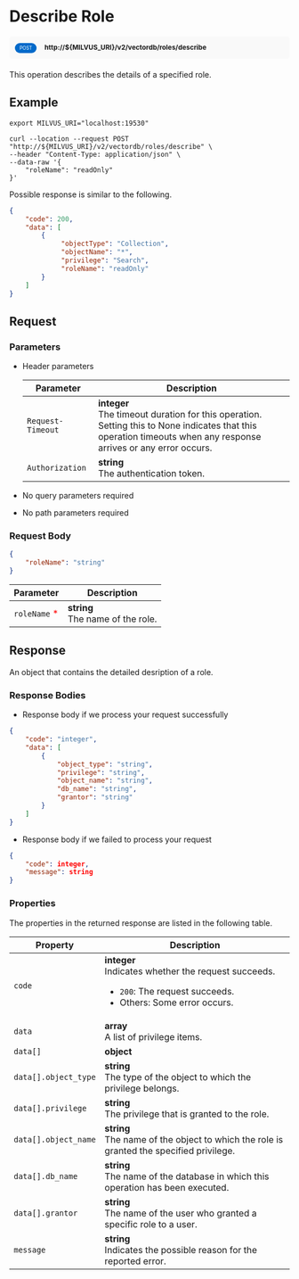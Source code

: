 # Describe Role

<div style="background: #f9f9f9; padding: 10px; border-radius: 5px; margin-bottom: 20px;">
    <div style="display: inline-block; background: #026aca; font-size: 0.6em; border-radius: 10px; color: #ffffff; padding: 0.3em 1em; line-height: 1.5em;">
        <span>POST</span>
    </div>
    <div style="display: inline-block; font-size: 0.85em; font-weight: 700; margin-left: 10px;">
        <span>http://${MILVUS_URI}/v2/vectordb/roles/describe</span>
    </div>
</div>

This operation describes the details of a specified role.

## Example

```shell
export MILVUS_URI="localhost:19530"

curl --location --request POST "http://${MILVUS_URI}/v2/vectordb/roles/describe" \
--header "Content-Type: application/json" \
--data-raw '{
    "roleName": "readOnly"
}'
```
Possible response is similar to the following.
```json
{
    "code": 200,
    "data": [
        {
             "objectType": "Collection",
             "objectName": "*",
             "privilege": "Search",
             "roleName": "readOnly"
        }
    ]
}
```



## Request

### Parameters

- Header parameters

    | Parameter        | Description                                                                               |
    |------------------|-------------------------------------------------------------------------------------------|
    | `Request-Timeout`  | **integer**<br/>The timeout duration for this operation.<br/>Setting this to None indicates that this operation timeouts when any response arrives or any error occurs.|
    | `Authorization`  | **string**<br/>The authentication token.|

- No query parameters required

- No path parameters required

### Request Body

```json
{
    "roleName": "string"
}
```

| Parameter        | Description                                                                               |
|------------------|-------------------------------------------------------------------------------------------|
| `roleName` <span style="color:red">*</span> | __string__<br/>The name of the role.  |

## Response

An object that contains the detailed desription of a role.

### Response Bodies

- Response body if we process your request successfully

```json
{
    "code": "integer",
    "data": [
        {
            "object_type": "string",
            "privilege": "string",
            "object_name": "string",
            "db_name": "string",
            "grantor": "string"
        }
    ]
}
```

- Response body if we failed to process your request

```json
{
    "code": integer,
    "message": string
}
```

### Properties

The properties in the returned response are listed in the following table.

| Property | Description                                                                                                                                 |
|----------|---------------------------------------------------------------------------------------------------------------------------------------------|
| `code`   | __integer__<br/>Indicates whether the request succeeds.<br/><ul><li>`200`: The request succeeds.</li><li>Others: Some error occurs.</li></ul> |
| `data` | __array__<br/>A list of privilege items. |
| `data[]` | __object__<br/> |
| `data[].object_type`  | __string__<br/>The type of the object to which the privilege belongs.  |
| `data[].privilege`  | __string__<br/>The privilege that is granted to the role.  |
| `data[].object_name`  | __string__<br/>The name of the object to which the role is granted the specified privilege.  |
| `data[].db_name`  | __string__<br/>The name of the database in which this operation has been executed.  |
| `data[].grantor`  | __string__<br/>The name of the user who granted a specific role to a user.  |
| `message`  | __string__<br/>Indicates the possible reason for the reported error. |
